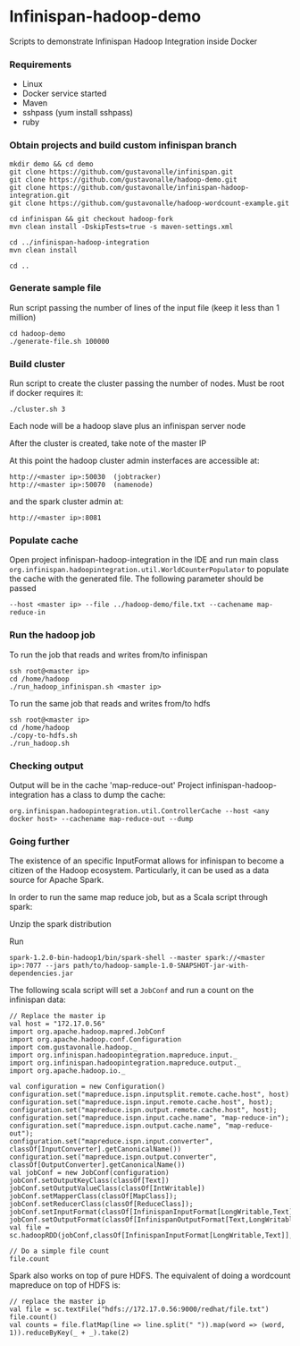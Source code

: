 # Infinispan-hadoop-demo


Scripts to demonstrate Infinispan Hadoop Integration inside Docker

### Requirements

* Linux
* Docker service started
* Maven
* sshpass (yum install sshpass)
* ruby

### Obtain projects and build custom infinispan branch


```
mkdir demo && cd demo
git clone https://github.com/gustavonalle/infinispan.git
git clone https://github.com/gustavonalle/hadoop-demo.git
git clone https://github.com/gustavonalle/infinispan-hadoop-integration.git
git clone https://github.com/gustavonalle/hadoop-wordcount-example.git

cd infinispan && git checkout hadoop-fork
mvn clean install -DskipTests=true -s maven-settings.xml

cd ../infinispan-hadoop-integration
mvn clean install

cd ..

```

### Generate sample file

Run script passing the number of lines of the input file (keep it less than 1 million)

```
cd hadoop-demo
./generate-file.sh 100000
```

### Build cluster

Run script to create the cluster passing the number of nodes. Must be root if docker requires it:

```./cluster.sh 3``` 

Each node will be a hadoop slave plus an infinispan server node

After the cluster is created, take note of the master IP

At this point the hadoop cluster admin insterfaces are accessible at:

```
http://<master ip>:50030  (jobtracker)
http://<master ip>:50070  (namenode)
```

and the spark cluster admin at:
 
```
http://<master ip>:8081
```

### Populate cache

Open project infinispan-hadoop-integration in the IDE and run main class ```org.infinispan.hadoopintegration.util.WorldCounterPopulator``` to populate the cache with the generated file. The following parameter should be passed

``` --host <master ip> --file ../hadoop-demo/file.txt --cachename map-reduce-in ```

### Run the hadoop job

To run the job that reads and writes from/to infinispan

``` 
ssh root@<master ip>
cd /home/hadoop
./run_hadoop_infinispan.sh <master ip>
```

To run the same job that reads and writes from/to hdfs

```
ssh root@<master ip>
cd /home/hadoop
./copy-to-hdfs.sh
./run_hadoop.sh
```

### Checking output

Output will be in the cache 'map-reduce-out'
Project infinispan-hadoop-integration has a class to dump the cache:

``` org.infinispan.hadoopintegration.util.ControllerCache --host <any docker host> --cachename map-reduce-out --dump ```


### Going further

The existence of an specific InputFormat allows for infinispan to become a citizen of the Hadoop ecosystem. Particularly,
it can be used as a data source for Apache Spark.

In order to run the same map reduce job, but as a Scala script through spark:

Unzip the spark distribution

Run

``` spark-1.2.0-bin-hadoop1/bin/spark-shell --master spark://<master ip>:7077 --jars path/to/hadoop-sample-1.0-SNAPSHOT-jar-with-dependencies.jar ```

The following scala script will set a ```JobConf``` and run a count on the infinispan data:

```
// Replace the master ip
val host = "172.17.0.56"
import org.apache.hadoop.mapred.JobConf
import org.apache.hadoop.conf.Configuration
import com.gustavonalle.hadoop._
import org.infinispan.hadoopintegration.mapreduce.input._
import org.infinispan.hadoopintegration.mapreduce.output._
import org.apache.hadoop.io._

val configuration = new Configuration()
configuration.set("mapreduce.ispn.inputsplit.remote.cache.host", host)
configuration.set("mapreduce.ispn.input.remote.cache.host", host);
configuration.set("mapreduce.ispn.output.remote.cache.host", host);
configuration.set("mapreduce.ispn.input.cache.name", "map-reduce-in");
configuration.set("mapreduce.ispn.output.cache.name", "map-reduce-out");
configuration.set("mapreduce.ispn.input.converter", classOf[InputConverter].getCanonicalName())
configuration.set("mapreduce.ispn.output.converter", classOf[OutputConverter].getCanonicalName())
val jobConf = new JobConf(configuration)
jobConf.setOutputKeyClass(classOf[Text])
jobConf.setOutputValueClass(classOf[IntWritable])
jobConf.setMapperClass(classOf[MapClass]);
jobConf.setReducerClass(classOf[ReduceClass]);
jobConf.setInputFormat(classOf[InfinispanInputFormat[LongWritable,Text]]);
jobConf.setOutputFormat(classOf[InfinispanOutputFormat[Text,LongWritable]]);
val file = sc.hadoopRDD(jobConf,classOf[InfinispanInputFormat[LongWritable,Text]],classOf[LongWritable],classOf[Text],1)

// Do a simple file count
file.count

```
Spark also works on top of pure HDFS. The equivalent of doing a wordcount mapreduce on top of HDFS is:

```
// replace the master ip
val file = sc.textFile("hdfs://172.17.0.56:9000/redhat/file.txt")
file.count()
val counts = file.flatMap(line => line.split(" ")).map(word => (word, 1)).reduceByKey(_ + _).take(2)
```

